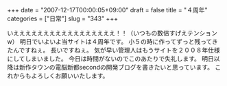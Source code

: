 +++
date = "2007-12-17T00:00:05+09:00"
draft = false
title = "４周年"
categories = ["日常"]
slug = "343"
+++

いえええええええええええええええええ！！（いつもの数倍すげえテンションw）
明日でいよいよ当サイトは４周年です。
小５の時に作ってずっと残ってきたんですねぇ。
長いですねぇ。
気が早い管理人はもうサイトを２００８年仕様にしてしまいました。
今日は時間がないのでこのあたりで失礼します。
明日以降は新作タウンの電脳新都secondの開発ブログを書きたいと思っています。
これからもよろしくお願いいたします。
